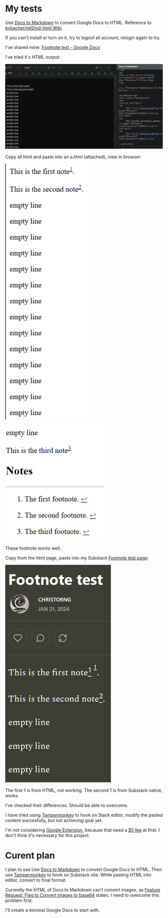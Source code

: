 # My tests

Use 
[Docs to Markdown](https://workspace.google.com/marketplace/app/docs_to_markdown/700168918607) to convert Google Docs to HTML. Reference to [evbacher/gd2md-html Wiki](https://github.com/evbacher/gd2md-html/wiki).

If you can't install or turn on it, try to logout all account, relogin again to try.

I've shared mine: [Footnote test - Google Docs](https://docs.google.com/document/d/1_bQXisbPyvLiz2KtdGmKx8hsqh5L-gMAscXMJcDx3s8/edit?usp=sharing)

I've tried it's HTML output:

![](images/plan_image001.png)

Copy all html and paste into an a.html (attached), view in browser:

![](images/plan_image002.png)

![](images/plan_image003.png)

These footnote works well.

Copy from the html page, paste into my Substack [Footnote test page](https://christorng.substack.com/p/ab2d1562-a0db-48af-9bad-9e66fad0dcfd):

![](images/plan_image004.png)

The first 1 is from HTML, not working. The second 1 is from Substack native, works.

I've checked their differences. Should be able to overcome.

I have tried using [Tampermonkey](https://www.tampermonkey.net/) to hook on Stack editor, modify the pasted content succesfully, but not achieving goal yet.

I'm not considering [Google Extension](https://developer.chrome.com/docs/extensions/get-started), because that need a [$5 fee](https://chrome.google.com/webstore/devconsole/register) at first. I don't think it's necessary for this project.

# Curent plan

I plan to use Use 
[Docs to Markdown](https://workspace.google.com/marketplace/app/docs_to_markdown/700168918607) to convert Google Docs to HTML. Then use [Tampermonkey](https://www.tampermonkey.net/) to hook on Substack site. While pasting HTML into editor, convert to final format.

Currently the HTML of Docs to Markdown can't convert images, as [Feature Request: Flag to Convert Images to base64](https://github.com/evbacher/gd2md-html/issues/116) states. I need to overcome this problem first.

I'll create a minimal Google Docs to start with.